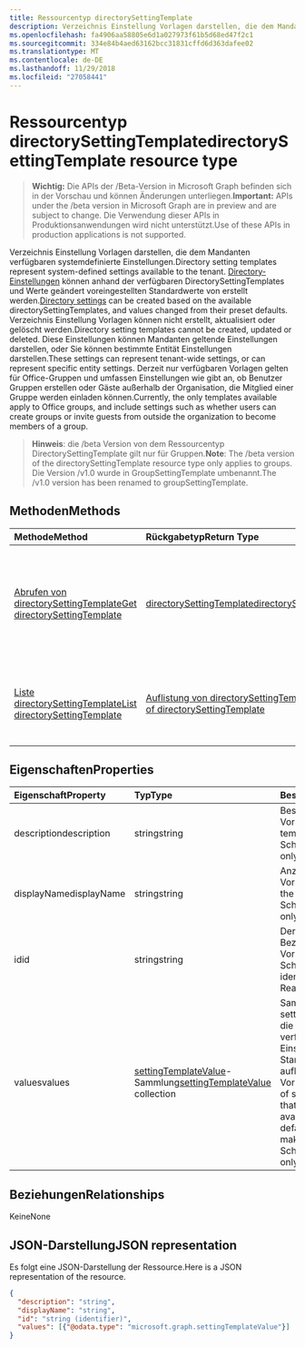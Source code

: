 ```yaml
---
title: Ressourcentyp directorySettingTemplate
description: Verzeichnis Einstellung Vorlagen darstellen, die dem Mandanten verfügbaren systemdefinierte Einstellungen. Directory-Einstellungen können anhand der verfügbaren DirectorySettingTemplates und Werte geändert voreingestellten Standardwerte von erstellt werden. Verzeichnis Einstellung Vorlagen können nicht erstellt, aktualisiert oder gelöscht werden. Diese Einstellungen können Mandanten geltende Einstellungen darstellen, oder Sie können bestimmte Entität Einstellungen darstellen.  Derzeit nur verfügbaren Vorlagen gelten für Office-Gruppen und umfassen Einstellungen wie gibt an, ob Benutzer Gruppen erstellen oder Gäste außerhalb der Organisation, die Mitglied einer Gruppe werden einladen können.
ms.openlocfilehash: fa4906aa58805e6d1a027973f61b5d68ed47f2c1
ms.sourcegitcommit: 334e84b4aed63162bcc31831cffd6d363dafee02
ms.translationtype: MT
ms.contentlocale: de-DE
ms.lasthandoff: 11/29/2018
ms.locfileid: "27058441"
---
```

# <a name="directorysettingtemplate-resource-type"></a><span data-ttu-id="eeaea-107">Ressourcentyp directorySettingTemplate</span><span class="sxs-lookup"><span data-stu-id="eeaea-107">directorySettingTemplate resource type</span></span>

> <span data-ttu-id="eeaea-108">**Wichtig:** Die APIs der /Beta-Version in Microsoft Graph befinden sich in der Vorschau und können Änderungen unterliegen.</span><span class="sxs-lookup"><span data-stu-id="eeaea-108">**Important:** APIs under the /beta version in Microsoft Graph are in preview and are subject to change.</span></span> <span data-ttu-id="eeaea-109">Die Verwendung dieser APIs in Produktionsanwendungen wird nicht unterstützt.</span><span class="sxs-lookup"><span data-stu-id="eeaea-109">Use of these APIs in production applications is not supported.</span></span>

<span data-ttu-id="eeaea-110">Verzeichnis Einstellung Vorlagen darstellen, die dem Mandanten verfügbaren systemdefinierte Einstellungen.</span><span class="sxs-lookup"><span data-stu-id="eeaea-110">Directory setting templates represent system-defined settings available to the tenant.</span></span> <span data-ttu-id="eeaea-111">[Directory-Einstellungen](directorysetting.md) können anhand der verfügbaren DirectorySettingTemplates und Werte geändert voreingestellten Standardwerte von erstellt werden.</span><span class="sxs-lookup"><span data-stu-id="eeaea-111">[Directory settings](directorysetting.md) can be created based on the available directorySettingTemplates, and values changed from their preset defaults.</span></span> <span data-ttu-id="eeaea-112">Verzeichnis Einstellung Vorlagen können nicht erstellt, aktualisiert oder gelöscht werden.</span><span class="sxs-lookup"><span data-stu-id="eeaea-112">Directory setting templates cannot be created, updated or deleted.</span></span> <span data-ttu-id="eeaea-113">Diese Einstellungen können Mandanten geltende Einstellungen darstellen, oder Sie können bestimmte Entität Einstellungen darstellen.</span><span class="sxs-lookup"><span data-stu-id="eeaea-113">These settings can represent tenant-wide settings, or can represent specific entity settings.</span></span>  <span data-ttu-id="eeaea-114">Derzeit nur verfügbaren Vorlagen gelten für Office-Gruppen und umfassen Einstellungen wie gibt an, ob Benutzer Gruppen erstellen oder Gäste außerhalb der Organisation, die Mitglied einer Gruppe werden einladen können.</span><span class="sxs-lookup"><span data-stu-id="eeaea-114">Currently, the only templates available apply to Office groups, and include settings such as whether users can create groups or invite guests from outside the organization to become members of a group.</span></span>

> <span data-ttu-id="eeaea-115">**Hinweis**: die /beta Version von dem Ressourcentyp DirectorySettingTemplate gilt nur für Gruppen.</span><span class="sxs-lookup"><span data-stu-id="eeaea-115">**Note**: The /beta version of the directorySettingTemplate resource type only applies to groups.</span></span> <span data-ttu-id="eeaea-116">Die Version /v1.0 wurde in GroupSettingTemplate umbenannt.</span><span class="sxs-lookup"><span data-stu-id="eeaea-116">The /v1.0 version has been renamed to groupSettingTemplate.</span></span>

## <a name="methods"></a><span data-ttu-id="eeaea-117">Methoden</span><span class="sxs-lookup"><span data-stu-id="eeaea-117">Methods</span></span>

| <span data-ttu-id="eeaea-118">Methode</span><span class="sxs-lookup"><span data-stu-id="eeaea-118">Method</span></span>           | <span data-ttu-id="eeaea-119">Rückgabetyp</span><span class="sxs-lookup"><span data-stu-id="eeaea-119">Return Type</span></span>    |<span data-ttu-id="eeaea-120">Beschreibung</span><span class="sxs-lookup"><span data-stu-id="eeaea-120">Description</span></span>|
|:---------------|:--------|:----------|
|[<span data-ttu-id="eeaea-121">Abrufen von directorySettingTemplate</span><span class="sxs-lookup"><span data-stu-id="eeaea-121">Get directorySettingTemplate</span></span>](../api/directorysettingtemplate-get.md) | [<span data-ttu-id="eeaea-122">directorySettingTemplate</span><span class="sxs-lookup"><span data-stu-id="eeaea-122">directorySettingTemplate</span></span>](directorysettingtemplate.md) |<span data-ttu-id="eeaea-123">Lesen Sie die spezifischen Eigenschaften der eines der Objekte DirectorySettingTemplate System definiert.</span><span class="sxs-lookup"><span data-stu-id="eeaea-123">Read the specific properties of one of the system defined directorySettingTemplate objects.</span></span>|
|[<span data-ttu-id="eeaea-124">Liste directorySettingTemplate</span><span class="sxs-lookup"><span data-stu-id="eeaea-124">List directorySettingTemplate</span></span>](../api/directorysettingtemplate-list.md) | [<span data-ttu-id="eeaea-125">Auflistung von directorySettingTemplate</span><span class="sxs-lookup"><span data-stu-id="eeaea-125">Collection of directorySettingTemplate</span></span>](directorysettingtemplate.md) |<span data-ttu-id="eeaea-126">Listen Sie aller vom System definierten DirectorySettingTemplate Objekte auf.</span><span class="sxs-lookup"><span data-stu-id="eeaea-126">List all of the system defined directorySettingTemplate objects.</span></span>|

## <a name="properties"></a><span data-ttu-id="eeaea-127">Eigenschaften</span><span class="sxs-lookup"><span data-stu-id="eeaea-127">Properties</span></span>
| <span data-ttu-id="eeaea-128">Eigenschaft</span><span class="sxs-lookup"><span data-stu-id="eeaea-128">Property</span></span>     | <span data-ttu-id="eeaea-129">Typ</span><span class="sxs-lookup"><span data-stu-id="eeaea-129">Type</span></span>   |<span data-ttu-id="eeaea-130">Beschreibung</span><span class="sxs-lookup"><span data-stu-id="eeaea-130">Description</span></span>|
|:---------------|:--------|:----------|
|<span data-ttu-id="eeaea-131">description</span><span class="sxs-lookup"><span data-stu-id="eeaea-131">description</span></span>|<span data-ttu-id="eeaea-132">string</span><span class="sxs-lookup"><span data-stu-id="eeaea-132">string</span></span>|<span data-ttu-id="eeaea-133">Beschreibung der Vorlage.</span><span class="sxs-lookup"><span data-stu-id="eeaea-133">Description of the template.</span></span> <span data-ttu-id="eeaea-134">Schreibgeschützt.</span><span class="sxs-lookup"><span data-stu-id="eeaea-134">Read-only.</span></span>|
|<span data-ttu-id="eeaea-135">displayName</span><span class="sxs-lookup"><span data-stu-id="eeaea-135">displayName</span></span>|<span data-ttu-id="eeaea-136">string</span><span class="sxs-lookup"><span data-stu-id="eeaea-136">string</span></span>|<span data-ttu-id="eeaea-137">Anzeigename der Vorlage.</span><span class="sxs-lookup"><span data-stu-id="eeaea-137">Display name of the template.</span></span> <span data-ttu-id="eeaea-138">Schreibgeschützt.</span><span class="sxs-lookup"><span data-stu-id="eeaea-138">Read-only.</span></span> |
|<span data-ttu-id="eeaea-139">id</span><span class="sxs-lookup"><span data-stu-id="eeaea-139">id</span></span>|<span data-ttu-id="eeaea-140">string</span><span class="sxs-lookup"><span data-stu-id="eeaea-140">string</span></span>| <span data-ttu-id="eeaea-p107">Der eindeutige Bezeichner für die Vorlage. Schreibgeschützt.</span><span class="sxs-lookup"><span data-stu-id="eeaea-p107">Unique identifier for the template. Read-only.</span></span>|
|<span data-ttu-id="eeaea-143">values</span><span class="sxs-lookup"><span data-stu-id="eeaea-143">values</span></span>|<span data-ttu-id="eeaea-144">[settingTemplateValue](settingtemplatevalue.md)-Sammlung</span><span class="sxs-lookup"><span data-stu-id="eeaea-144">[settingTemplateValue](settingtemplatevalue.md) collection</span></span>| <span data-ttu-id="eeaea-145">Sammlung von settingTemplateValues, die den Satz der verfügbaren Einstellungen, Standardwerte und Typen auflistet, die diese Vorlage bilden.</span><span class="sxs-lookup"><span data-stu-id="eeaea-145">Collection of settingTemplateValues that list the set of available settings, defaults and types that make up this template.</span></span>  <span data-ttu-id="eeaea-146">Schreibgeschützt.</span><span class="sxs-lookup"><span data-stu-id="eeaea-146">Read-only.</span></span> |

## <a name="relationships"></a><span data-ttu-id="eeaea-147">Beziehungen</span><span class="sxs-lookup"><span data-stu-id="eeaea-147">Relationships</span></span>
<span data-ttu-id="eeaea-148">Keine</span><span class="sxs-lookup"><span data-stu-id="eeaea-148">None</span></span>


## <a name="json-representation"></a><span data-ttu-id="eeaea-149">JSON-Darstellung</span><span class="sxs-lookup"><span data-stu-id="eeaea-149">JSON representation</span></span>

<span data-ttu-id="eeaea-150">Es folgt eine JSON-Darstellung der Ressource.</span><span class="sxs-lookup"><span data-stu-id="eeaea-150">Here is a JSON representation of the resource.</span></span>

<!-- {
  "blockType": "resource",
  "optionalProperties": [

  ],
  "@odata.type": "microsoft.graph.directorySettingTemplate"
}-->

```json
{
  "description": "string",
  "displayName": "string",
  "id": "string (identifier)",
  "values": [{"@odata.type": "microsoft.graph.settingTemplateValue"}]
}

```

<!-- uuid: 8fcb5dbc-d5aa-4681-8e31-b001d5168d79
2015-10-25 14:57:30 UTC -->
<!-- {
  "type": "#page.annotation",
  "description": "directorySettingTemplate resource",
  "keywords": "",
  "section": "documentation",
  "tocPath": ""
}-->